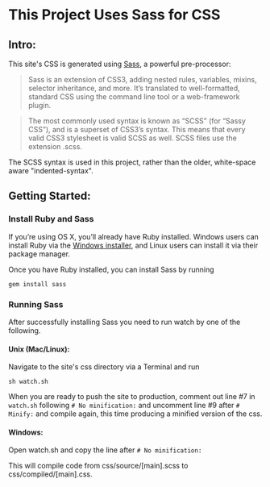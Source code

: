 # This Project Uses Sass for CSS

## Intro:

This site's CSS is generated using [Sass](http://sass-lang.com/), a powerful pre-processor:

> Sass is an extension of CSS3, adding nested rules, variables, mixins, selector inheritance, and more. It’s translated to well-formatted, standard CSS using the command line tool or a web-framework plugin.

> The most commonly used syntax is known as “SCSS” (for “Sassy CSS”), and is a superset of CSS3’s syntax. This means that every valid CSS3 stylesheet is valid SCSS as well. SCSS files use the extension .scss.

The SCSS syntax is used in this project, rather than the older, white-space aware "indented-syntax".

## Getting Started:

### Install Ruby and Sass
If you’re using OS X, you’ll already have Ruby installed. Windows users can install Ruby via the [Windows installer](http://rubyinstaller.org/downloads/), and Linux users can install it via their package manager.

Once you have Ruby installed, you can install Sass by running

`gem install sass`

### Running Sass
After successfully installing Sass you need to run watch by one of the following.

#### Unix (Mac/Linux):
Navigate to the site's css directory via a Terminal and run

`sh watch.sh`

When you are ready to push the site to production, comment out line #7 in `watch.sh` following `# No minification:` and uncomment line #9 after `# Minify:` and compile again, this time producing a minified version of the css.


#### Windows:
Open watch.sh and copy the line after `# No minification:` 

This will compile code from css/source/[main].scss to css/compiled/[main].css.
